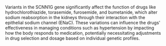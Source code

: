 Variants in the SCNN1G gene significantly affect the function of drugs like hydrochlorothiazide, torasemide, furosemide, and bumetanide, which alter sodium reabsorption in the kidneys through their interaction with the epithelial sodium channel (ENaC). These variations can influence the drugs' effectiveness in managing conditions such as hypertension by impacting how the body responds to medication, potentially necessitating adjustments in drug selection and dosage based on individual genetic profiles.